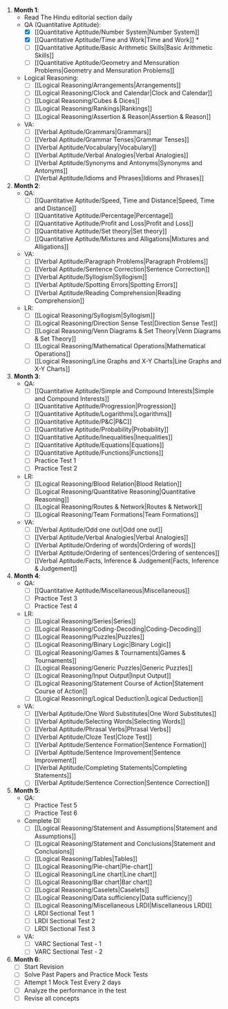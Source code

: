 1. **Month 1**:
	- Read The Hindu editorial section daily
    - QA (Quantitative Aptitude):
        - [x] [[Quantitative Aptitude/Number System|Number System]]
        - [x] [[Quantitative Aptitude/Time and Work|Time and Work]] *
        - [ ] [[Quantitative Aptitude/Basic Arithmetic Skills|Basic Arithmetic Skills]]
        - [ ] [[Quantitative Aptitude/Geometry and Mensuration Problems|Geometry and Mensuration Problems]]

	- Logical Reasoning: 
		- [ ] [[Logical Reasoning/Arrangements|Arrangements]]
		- [ ] [[Logical Reasoning/Clock and Calendar|Clock and Calendar]]
		- [ ] [[Logical Reasoning/Cubes & Dices]]
		- [ ] [[Logical Reasoning/Rankings|Rankings]]
		- [ ] [[Logical Reasoning/Assertion & Reason|Assertion & Reason]]
	- VA:
	    - [ ] [[Verbal Aptitude/Grammars|Grammars]]
	    - [ ] [[Verbal Aptitude/Grammar Tenses|Grammar Tenses]]
	    - [ ] [[Verbal Aptitude/Vocabulary|Vocabulary]]
	    - [ ] [[Verbal Aptitude/Verbal Analogies|Verbal Analogies]]
		- [ ] [[Verbal Aptitude/Synonyms and Antonyms|Synonyms and Antonyms]]
		- [ ] [[Verbal Aptitude/Idioms and Phrases|Idioms and Phrases]]
1. **Month 2**:
    - QA:
        - [ ]  [[Quantitative Aptitude/Speed, Time and Distance|Speed, Time and Distance]]
        - [ ] [[Quantitative Aptitude/Percentage|Percentage]]
        - [ ] [[Quantitative Aptitude/Profit and Loss|Profit and Loss]]
        - [ ] [[Quantitative Aptitude/Set theory|Set theory]]
        - [ ] [[Quantitative Aptitude/Mixtures and Alligations|Mixtures and Alligations]]
	- VA:
        - [ ] [[Verbal Aptitude/Paragraph Problems|Paragraph Problems]]
        - [ ] [[Verbal Aptitude/Sentence Correction|Sentence Correction]]
        - [ ] [[Verbal Aptitude/Syllogism|Syllogism]]
        - [ ] [[Verbal Aptitude/Spotting Errors|Spotting Errors]]
        - [ ] [[Verbal Aptitude/Reading Comprehension|Reading Comprehension]]
    - LR:
        - [ ] [[Logical Reasoning/Syllogism|Syllogism]]
        - [ ] [[Logical Reasoning/Direction Sense Test|Direction Sense Test]]
        - [ ] [[Logical Reasoning/Venn Diagrams & Set Theory|Venn Diagrams & Set Theory]]
        - [ ] [[Logical Reasoning/Mathematical Operations|Mathematical Operations]]
        - [ ] [[Logical Reasoning/Line Graphs and X-Y Charts|Line Graphs and X-Y Charts]]
2. **Month 3**:
    - QA:
        - [ ] [[Quantitative Aptitude/Simple and Compound Interests|Simple and Compound Interests]]
        - [ ] [[Quantitative Aptitude/Progression|Progression]]
        - [ ] [[Quantitative Aptitude/Logarithms|Logarithms]]
        - [ ] [[Quantitative Aptitude/P&C|P&C]]
        - [ ]  [[Quantitative Aptitude/Probability|Probability]]
        - [ ] [[Quantitative Aptitude/Inequalities|Inequalities]]
        - [ ] [[Quantitative Aptitude/Equations|Equations]]
        - [ ] [[Quantitative Aptitude/Functions|Functions]]
        - [ ] Practice Test 1
        - [ ] Practice Test 2
    - LR:
        - [ ] [[Logical Reasoning/Blood Relation|Blood Relation]]
        - [ ] [[Logical Reasoning/Quantitative Reasoning|Quantitative Reasoning]]
        - [ ] [[Logical Reasoning/Routes & Network|Routes & Network]]
        - [ ] [[Logical Reasoning/Team Formations|Team Formations]]
    - VA:
        - [ ] [[Verbal Aptitude/Odd one out|Odd one out]]
        - [ ] [[Verbal Aptitude/Verbal Analogies|Verbal Analogies]]
        - [ ] [[Verbal Aptitude/Ordering of words|Ordering of words]]
        - [ ] [[Verbal Aptitude/Ordering of sentences|Ordering of sentences]]
        - [ ] [[Verbal Aptitude/Facts, Inference & Judgement|Facts, Inference & Judgement]]
3. **Month 4**:
	- QA:
		- [ ] [[Quantitative Aptitude/Miscellaneous|Miscellaneous]]
		- [ ] Practice Test 3
		- [ ] Practice Test 4
	- LR:
		- [ ] [[Logical Reasoning/Series|Series]]
		- [ ] [[Logical Reasoning/Coding-Decoding|Coding-Decoding]]
		- [ ] [[Logical Reasoning/Puzzles|Puzzles]]
		- [ ] [[Logical Reasoning/Binary Logic|Binary Logic]]
		- [ ] [[Logical Reasoning/Games & Tournaments|Games & Tournaments]]
		- [ ] [[Logical Reasoning/Generic Puzzles|Generic Puzzles]]
		- [ ] [[Logical Reasoning/Input Output|Input Output]]
		- [ ] [[Logical Reasoning/Statement Course of Action|Statement Course of Action]]
		- [ ] [[Logical Reasoning/Logical Deduction|Logical Deduction]]
	- VA:
		- [ ] [[Verbal Aptitude/One Word Substitutes|One Word Substitutes]]
		- [ ] [[Verbal Aptitude/Selecting Words|Selecting Words]]
		- [ ] [[Verbal Aptitude/Phrasal Verbs|Phrasal Verbs]]
		- [ ] [[Verbal Aptitude/Cloze Test|Cloze Test]]
		- [ ] [[Verbal Aptitude/Sentence Formation|Sentence Formation]]
		- [ ] [[Verbal Aptitude/Sentence Improvement|Sentence Improvement]]
		- [ ] [[Verbal Aptitude/Completing Statements|Completing Statements]]
		- [ ] [[Verbal Aptitude/Sentence Correction|Sentence Correction]]
4. **Month 5**:
	- QA:
		- [ ] Practice Test 5
		- [ ] Practice Test 6
    - Complete DI: 
	    - [ ] [[Logical Reasoning/Statement and Assumptions|Statement and Assumptions]]
	    - [ ] [[Logical Reasoning/Statement and Conclusions|Statement and Conclusions]]
	    - [ ] [[Logical Reasoning/Tables|Tables]]
	    - [ ] [[Logical Reasoning/Pie-chart|Pie-chart]]
	    - [ ] [[Logical Reasoning/Line chart|Line chart]]
	    - [ ] [[Logical Reasoning/Bar chart|Bar chart]]
	    - [ ] [[Logical Reasoning/Caselets|Caselets]]
	    - [ ] [[Logical Reasoning/Data sufficiency|Data sufficiency]]
	    - [ ] [[Logical Reasoning/Miscellaneous LRDI|Miscellaneous LRDI]]
	    - [ ] LRDI Sectional Test 1
	    - [ ] LRDI Sectional Test 2
	    - [ ] LRDI Sectional Test 3
	-  VA:
		- [ ] VARC Sectional Test - 1
		- [ ] VARC Sectional Test - 2
5. **Month 6**:
    - [ ] Start Revision
    - [ ] Solve Past Papers and Practice Mock Tests
    - [ ] Attempt 1 Mock Test Every 2 days
    - [ ] Analyze the performance in the test
    - [ ] Revise all concepts